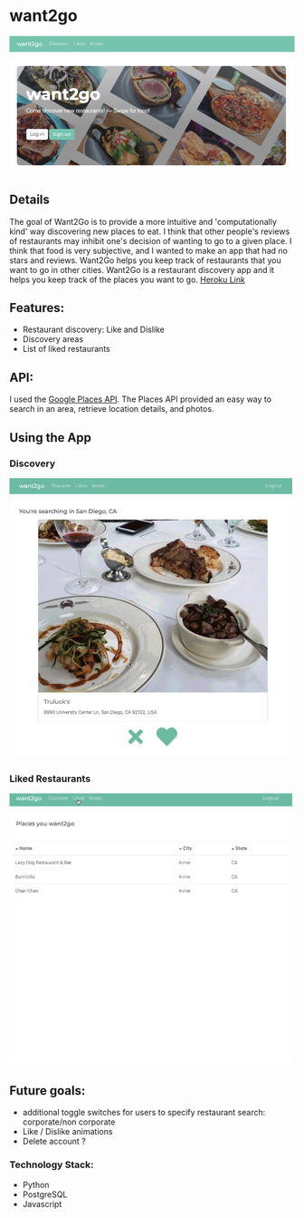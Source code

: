# want2go
<img src="./assets/want2go-readme.png" width="800"/>

## Details
The goal of Want2Go is to provide a more intuitive and 'computationally kind' way discovering new places to eat. I think that other people's reviews of restaurants may inhibit one's decision of wanting to go to a given place. I think that food is very subjective, and I wanted to make an app that had no stars and reviews. Want2Go helps you keep track of restaurants that you want to go in other cities. Want2Go is a restaurant discovery app and it helps you keep track of the places you want to go. [Heroku Link](https://want2go.herokuapp.com/)

## Features:
* Restaurant discovery: Like and Dislike
* Discovery areas
* List of liked restaurants

## API:
I used the [Google Places API](https://developers.google.com/places/web-service/overview). The Places API provided an easy way to search in an area, retrieve location details, and photos.

## Using the App
### Discovery
<img src="./assets/likes-01.gif" width="500"/>

### Liked Restaurants
<img src="./assets/areas-01.gif"  width="500"/>


## Future goals:
* additional toggle switches for users to specify restaurant search: corporate/non corporate
* Like / Dislike animations
* Delete account ?

### Technology Stack:
* Python
* PostgreSQL
* Javascript 


